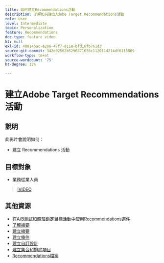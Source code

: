 ```yaml
---
title: 如何建立Recommendations活動
description: 了解如何建立Adobe Target Recommendations活動
role: User
level: Intermediate
topic: Personalization
feature: Recommendations
doc-type: feature video
kt: null
exl-id: 40014bac-e206-47f7-811e-bfd16fb761d3
source-git-commit: 342e02562b5296871638c1120114214df6115809
workflow-type: tm+mt
source-wordcount: '75'
ht-degree: 12%

---
```


# 建立Adobe Target Recommendations活動

## 說明

此影片會說明如何：

* 建立 Recommendations 活動

## 目標對象

* 業務從業人員

>[!VIDEO](https://video.tv.adobe.com/v/27688?quality=12)

## 其他資源

* [在A/B測試和體驗鎖定目標活動中使用Recommendations選件](use-recommendations-offers.md)
* [了解摘要](understanding-feeds.md)
* [建立摘要](create-a-feed.md)
* [建立條件](create-criteria.md)
* [建立自訂設計](create-custom-designs.md)
* [建立集合和排除項目](create-collections-and-exclusions.md)
* [Recommendations檔案](https://experienceleague.adobe.com/docs/target/using/recommendations/recommendations.html?lang=en)
